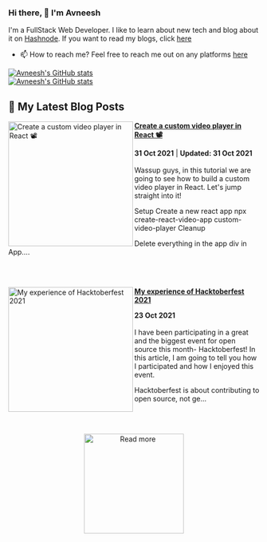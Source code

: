 ### Hi there, 👋  I'm Avneesh
I'm a FullStack Web Developer.
I like to learn about new tech and blog about it on [Hashnode](https://hashnode.com/). If you want to read my blogs, click [here](https://avneesh0612.hashnode.dev/)

* 📫 How to reach me?
Feel free to reach me out on any platforms [here](https://avneesh-links.vercel.app)

[![Avneesh's GitHub stats](https://github-readme-stats.vercel.app/api?username=avneesh0612&count_private=true&theme=dracula)](https://github.com/avneesh0612)<br />
[![Avneesh's GitHub stats](https://github-readme-stats.vercel.app/api/top-langs/?username=avneesh0612&theme=dracula&layout=compact)](https://github.com/avneesh0612)


## 📰 My Latest Blog Posts
<!-- HASHNODE_BLOG:START -->
<p align="left">
<a href="https://blog.avneesh.tech//create-a-custom-video-player-in-react" title="Create a custom video player in React 📽️"><img src="https://cdn.hashnode.com/res/hashnode/image/upload/v1635679425675/7SwKPsf4U.png" alt="Create a custom video player in React 📽️" width="250px" align="left" /></a>
<a href="https://blog.avneesh.tech//create-a-custom-video-player-in-react" title="Create a custom video player in React 📽️"><strong>Create a custom video player in React 📽️</strong></a>
<div><strong>31 Oct 2021</strong> | <strong>Updated: 31 Oct 2021</strong></div>
<br/> Wassup guys, in this tutorial we are going to see how to build a custom video player in React. Let's jump straight into it!

Setup
Create a new react app
npx create-react-video-app custom-video-player
Cleanup

Delete everything in the app div in App.... </p> <br/> <br/>
<p align="left">
<a href="https://blog.avneesh.tech//my-experience-of-hacktoberfest-2021" title="My experience of Hacktoberfest 2021"><img src="https://cdn.hashnode.com/res/hashnode/image/upload/v1635008619295/90DN7SsyX.png" alt="My experience of Hacktoberfest 2021" width="250px" align="left" /></a>
<a href="https://blog.avneesh.tech//my-experience-of-hacktoberfest-2021" title="My experience of Hacktoberfest 2021"><strong>My experience of Hacktoberfest 2021</strong></a>
<div><strong>23 Oct 2021</strong></div>
<br/> I have been participating in a great and the biggest event for open source this month- Hacktoberfest! In this article, I am going to tell you how I participated and how I enjoyed this event.

Hacktoberfest is about contributing to open source, not ge... </p> <br/> <br/>
<!-- HASHNODE_BLOG:END -->

<p align="center">  
<a href="https://blog.avneesh.tech/"><img src="https://res.cloudinary.com/dssvrf9oz/image/upload/v1634874546/Frame_1_uvzdpw.png" alt="Read more" width="200"/></a>
</p>

